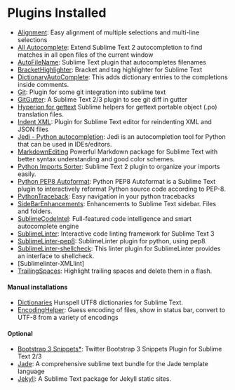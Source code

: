 # Plugins Installed

- [Alignment](https://github.com/wbond/sublime_alignment/issues): Easy alignment of multiple selections and multi-line selections
- [All Autocomplete](https://github.com/alienhard/SublimeAllAutocomplete): Extend Sublime Text 2 autocompletion to find matches in all open files of the current window
- [AutoFileName](https://github.com/BoundInCode/AutoFileName): Sublime Text plugin that autocompletes filenames
- [BracketHighlighter](https://github.com/facelessuser/BracketHighlighter): Bracket and tag highlighter for Sublime Text
- [Dictionary​Auto​Complete](https://github.com/Zinggi/DictionaryAutoComplete): This adds dictionary entries to the completions inside comments.
- [Git](https://github.com/kemayo/sublime-text-git): Plugin for some git integration into sublime text
- [GitGutter](http://www.jisaacks.com/gitgutter): A Sublime Text 2/3 plugin to see git diff in gutter
- [Hyperion for gettext](https://github.com/thie1210/hyperion) Sublime helpers for gettext portable object (.po) translation files.
- [Indent XML](https://github.com/alek-sys/sublimetext_indentxml): Plugin for Sublime Text editor for reindenting XML and JSON files
- [Jedi - Python autocompletion](https://www.google.com/url?sa=t&rct=j&q=&esrc=s&source=web&cd=3&cad=rja&uact=8&ved=0CD0QFjAC&url=https%3A%2F%2Fgithub.com%2Fsrusskih%2FSublimeJEDI&ei=OmQpU8jnGtDZoATL_YCACA&usg=AFQjCNH9VcKDU09VibnW2RNLyCjrt9SyDA&sig2=LOg29BW0rRy5BHkoObgdeQ&bvm=bv.62922401,d.cGU): Jedi is an autocompletion tool for Python that can be used in IDEs/editors.
- [MarkdownEditing](https://github.com/SublimeText-Markdown/MarkdownEditing) Powerful Markdown package for Sublime Text with better syntax understanding and good color schemes.
- [Python Imports Sorter](https://github.com/vi4m/sublime_python_imports): Sublime Text 2 plugin to organize your imports easily.
- [Python PEP8 Autoformat](https://bitbucket.org/StephaneBunel/pythonpep8autoformat): Python PEP8 Autoformat is a Sublime Text plugin to interactively reformat Python source code according to PEP-8.
- [PythonTraceback](https://github.com/kedder/sublime-python-traceback): Easy navigation in your python tracebacks
- [SideBarEnhancements](https://github.com/titoBouzout/SideBarEnhancements): Enhancements to Sublime Text sidebar. Files and folders.
- [SublimeCodeIntel](http://sublimecodeintel.github.io/SublimeCodeIntel/): Full-featured code intelligence and smart autocomplete engine
- [SublimeLinter](http://sublimelinter.readthedocs.org/): Interactive code linting framework for Sublime Text 3
- [SublimeLinter-pep8](https://github.com/SublimeLinter/SublimeLinter-pep8): SublimeLinter plugin for python, using pep8.
- [SublimeLinter-shellcheck](https://github.com/SublimeLinter/SublimeLinter-shellcheck): This linter plugin for SublimeLinter provides an interface to shellcheck.
- [Sublimelinter-XMLlint]
- [TrailingSpaces](https://github.com/SublimeText/TrailingSpaces): Highlight trailing spaces and delete them in a flash.

#### Manual installations
- [Dictionaries](https://github.com/SublimeText/Dictionaries) Hunspell UTF8 dictionaries for Sublime Text.
- [EncodingHelper](https://github.com/SublimeText/EncodingHelper): Guess encoding of files, show in status bar, convert to UTF-8 from a variety of encodings

#### Optional
- [Bootstrap 3 Snippets*](https://github.com/JasonMortonNZ/bs3-sublime-plugin): Twitter Bootstrap 3 Snippets Plugin for Sublime Text 2/3
- [Jade](https://github.com/davidrios/jade-tmbundle): A comprehensive sublime text bundle for the Jade template language
- [Jekyll](https://github.com/23maverick23/sublime-jekyll): A Sublime Text package for Jekyll static sites.
